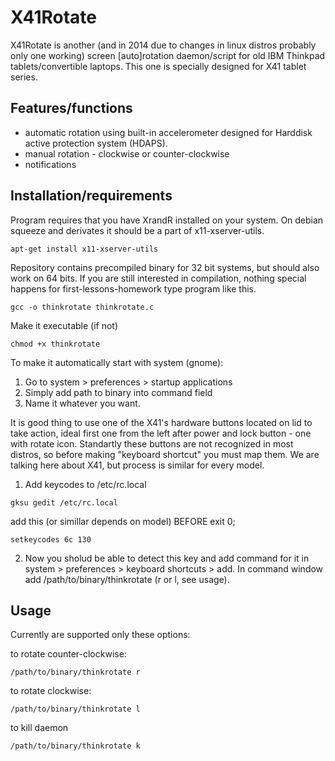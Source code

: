 X41Rotate
=========

X41Rotate is another (and in 2014 due to changes in linux distros probably only one working) screen [auto]rotation daemon/script for old IBM Thinkpad tablets/convertible laptops. 
This one is specially designed for X41 tablet series.

Features/functions
------------------

- automatic rotation using built-in accelerometer designed for Harddisk active protection system (HDAPS).
- manual rotation - clockwise or counter-clockwise
- notifications 

Installation/requirements
-------------------------

Program requires that you have XrandR installed on your system. On debian squeeze and derivates it should be a part of x11-xserver-utils.

```apt-get install x11-xserver-utils```

Repository contains precompiled binary for 32 bit systems, but should also work on 64 bits. If you are still interested in compilation, nothing special happens for first-lessons-homework type program like this. 

```gcc -o thinkrotate thinkrotate.c```

Make it executable (if not)

```chmod +x thinkrotate```

To make it automatically start with system (gnome): 
1. Go to system > preferences > startup applications
2. Simply add path to binary into command field
3. Name it whatever you want.  

It is good thing to use one of the X41's hardware buttons located on lid to take action, ideal first one from the left after power and lock button - one with rotate icon. Standartly these buttons are not recognized in most distros, so before making "keyboard shortcut" you must map them. We are talking here about X41, but process is similar for every model.

1. Add keycodes to /etc/rc.local

```gksu gedit /etc/rc.local``` 

add this (or simillar depends on model) BEFORE exit 0;

```setkeycodes 6c 130```

2. Now you sholud be able to detect this key and add command for it in system > preferences > keyboard shortcuts > add.
In command window add /path/to/binary/thinkrotate (r or l, see usage).  

Usage
-----

Currently are supported only these options:

to rotate counter-clockwise:

```/path/to/binary/thinkrotate r```

to rotate clockwise:

```/path/to/binary/thinkrotate l```

to kill daemon

```/path/to/binary/thinkrotate k```







